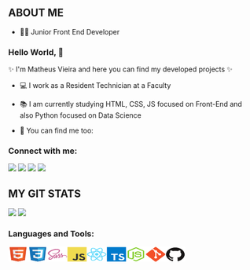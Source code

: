 ## ABOUT ME
- 👨‍💻 Junior Front End Developer

### Hello World, 👋


✨ I'm Matheus Vieira and here you can find my developed projects ✨


- 💻 I work as a Resident Technician at a Faculty
- 📚 I am currently studying HTML, CSS, JS focused on Front-End and also Python focused on Data Science

- 📍 You can find me too:

### Connect with me:

<a href = "mailto: mvdias20@gmail.com"><img src="https://img.shields.io/badge/Gmail-D14836?style=for-the-badge&logo=gmail&logoColor=white" target="_blank"></a>
<a href="https://www.linkedin.com/in/matheus-vieira-dias" target="_blank"><img src="https://img.shields.io/badge/-LinkedIn-%230077B5?style=for-the-badge&logo=linkedin&logoColor=white" target="_blank"></a>
<a href="https://www.instagram.com/matheus_diaz20" target="_blank"><img src="https://img.shields.io/badge/-Instagram-%23E4405F?style=for-the-badge&logo=instagram&logoColor=white" target="_blank"></a>
<a href="https://dev.to/matheusdias20" target="_blank"><img src="https://img.shields.io/badge/dev.to-0A0A0A?style=for-the-badge&logo=dev.to&logoColor=white" target="_blank"></a>
<br />




## MY GIT STATS

<div display="flex"> 
  <img height="180em" src="https://github-readme-stats-eight-theta.vercel.app/api?username=matheusdias20&show_icons=true&theme=react&include_all_commits=true&count_private=true"/>

  <img height="180em" src="https://github-readme-stats-eight-theta.vercel.app/api/top-langs/?username=matheusdias20&layout=compact&langs_count=8&theme=react"/>
</div>



### Languages and Tools:


<img align="left" alt="HTML5" height="30" width="40" src="https://raw.githubusercontent.com/devicons/devicon/master/icons/html5/html5-original.svg">
<img align="left" alt="CSS3" height="30" width="40" src="https://raw.githubusercontent.com/devicons/devicon/master/icons/css3/css3-original.svg">
<img align="left" alt="Sass" height="30" width="40" src="https://raw.githubusercontent.com/devicons/devicon/master/icons/sass/sass-original.svg">
<img align="left" alt="JavaScript" height="30" width="40" src="https://raw.githubusercontent.com/devicons/devicon/master/icons/javascript/javascript-original.svg">
<img align="left" alt="React" height="30" width="40" src="https://raw.githubusercontent.com/devicons/devicon/master/icons/react/react-original.svg">
<img align="left" alt="TS" height="30" width="40" src="https://raw.githubusercontent.com/devicons/devicon/master/icons/typescript/typescript-plain.svg">
<img align="left" alt="Node.js" height="30" width="40" src="https://raw.githubusercontent.com/devicons/devicon/master/icons/nodejs/nodejs-original.svg">
<img align="left" alt="Git" height="30" width="40" src="https://raw.githubusercontent.com/devicons/devicon/master/icons/git/git-original.svg">
<img align="left" alt="Github" height="30" width="40" src="https://raw.githubusercontent.com/devicons/devicon/master/icons/github/github-original.svg">
